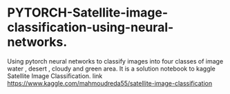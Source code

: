 # PYTORCH-Satellite-image-classification-using-neural-networks.
Using pytorch neural networks to classify images into four classes of image water , desert , cloudy and green area. It is a solution notebook to kaggle Satellite Image Classification. link https://www.kaggle.com/mahmoudreda55/satellite-image-classification
